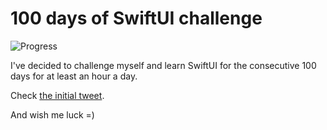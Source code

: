 # 100 days of SwiftUI challenge

![Progress](https://progress-bar.dev/46/?title=53h%2018m%20)


I've decided to challenge myself and learn SwiftUI for the consecutive 100 days for at least an hour a day.

Check [the initial tweet](https://twitter.com/ck3g/status/1188362654324318208).

And wish me luck =)

